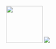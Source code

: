 <p>
  <img src="https://upload.wikimedia.org/wikipedia/commons/thumb/1/19/Ita%C3%BA_Unibanco_logo_2023.svg/2048px-Ita%C3%BA_Unibanco_logo_2023.svg.png" width="100px">
  <a href="https://github.com/gui-zaf">
    <img src="https://readme-typing-svg.demolab.com?font=Montserrat&weight=700&size=50&duration=4000&pause=1000&color=FA5719&background=574D0D00&repeat=false&random=false&width=620&height=70&lines=Investment+Analyst">
  </a>
</p>
